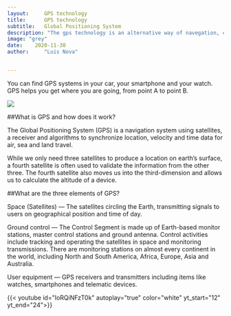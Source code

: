 ```yaml
---
layout:     GPS technology
title:      GPS technology
subtitle:   Global Positioning System
description: "The gps technology is an alternative way of navegation, comunication and conection that has been used trought the last century, now is implemented not just in air planes, ships or in a long term distances, now (esta a el  alcance de todos), even in yor smart phone, tablet or car。"
image: "grey"
date:    2020-11-30
author:     "Luis Nova"


---
```

You can find GPS systems in your car, your smartphone and your watch. GPS helps you get where you are going, from point A to point B.

![](https://encrypted-tbn0.gstatic.com/images?q=tbn:ANd9GcTc_DE7cWCCJ5qt7pxBoDBh0a5VRvxwL_wv6w&usqp=CAU)


##What is GPS and how does it work?

The Global Positioning System (GPS) is a navigation system using satellites, a receiver and algorithms to synchronize location, velocity and time data for air, sea and land travel.

While we only need three satellites to produce a location on earth’s surface, a fourth satellite is often used to validate the information from the other three. The fourth satellite also moves us into the third-dimension and allows us to calculate the altitude of a device.

##What are the three elements of GPS?

Space (Satellites) — The satellites circling the Earth, transmitting signals to users on geographical position and time of day.

Ground control — The Control Segment is made up of Earth-based monitor stations, master control stations and ground antenna. Control activities include tracking and operating the satellites in space and monitoring transmissions. There are monitoring stations on almost every continent in the world, including North and South America, Africa, Europe, Asia and Australia.

User equipment — GPS receivers and transmitters including items like watches, smartphones and telematic devices.

{{< youtube id="IoRQiNFzT0k" autoplay="true" color="white" yt_start="12" yt_end="24">}} 
